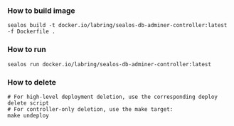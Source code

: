 ### How to build image

```shell
sealos build -t docker.io/labring/sealos-db-adminer-controller:latest -f Dockerfile .
```

### How to run

```shell
sealos run docker.io/labring/sealos-db-adminer-controller:latest
```

### How to delete

```shell
# For high-level deployment deletion, use the corresponding deploy delete script
# For controller-only deletion, use the make target:
make undeploy
```
